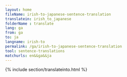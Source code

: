 ```yaml
---
layout: home
fileName: irish-to-japanese-sentence-translation
translatein: irish_to_japanese
folderName : translate
lang: ga
from: ga
to: ja
langname: irish-to
permalink: /ga/irish-to-japanese-sentence-translation
tool: sentence-translations
matchurls: en&&ga&&ja
---
```

{% include section/translateinto.html %}
